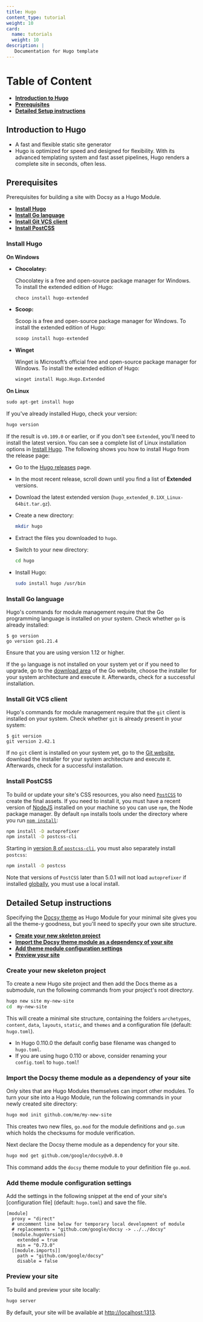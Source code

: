 ```yaml
---
title: Hugo
content_type: tutorial
weight: 10
card:
  name: tutorials
  weight: 10
description: | 
   Documentation for Hugo template
---
```


# Table of Content

* [**Introduction to Hugo**](#introduction-to-hugo)
* [**Prerequisites**](#prerequisites)
* [**Detailed Setup instructions**](#detailed-setup-instructions)

## Introduction to Hugo

* A fast and flexible static site generator
* Hugo is optimized for speed and designed for flexibility. With its advanced templating system and fast asset pipelines, Hugo renders a complete site in seconds, often less.

## Prerequisites

Prerequisites for building a site with Docsy as a Hugo Module.

* [**Install Hugo**](#install-hugo)
* [**Install Go language**](#install-go-language)
* [**Install Git VCS client**](#install-git-vcs-client)
* [**Install PostCSS**](#install-postcss)

### Install Hugo

**On Windows**


* **Chocolatey:**

  Chocolatey is a free and open-source package manager for Windows. To install the extended edition of Hugo:

  ```python
  choco install hugo-extended
  ```

* **Scoop:**

  Scoop is a free and open-source package manager for Windows. To install the extended edition of Hugo:
  
  ```python
  scoop install hugo-extended
  ```

* **Winget**

  Winget is Microsoft’s official free and open-source package manager for Windows. To install the extended edition of Hugo:
  
  ```python
  winget install Hugo.Hugo.Extended
  ```

**On Linux**

```python
sudo apt-get install hugo
```

If you've already installed Hugo, check your version:

```bash
hugo version
```

If the result is `v0.109.0` or earlier, or if you don't see `Extended`, you'll need to install the latest version. You can see a complete list of Linux installation options in [Install Hugo](https://gohugo.io/getting-started/installing/#linux). The following shows you how to install Hugo from the release page:

* Go to the [Hugo releases](https://github.com/gohugoio/hugo/releases) page.

* In the most recent release, scroll down until you find a list of **Extended** versions.

* Download the latest extended version (`hugo_extended_0.1XX_Linux-64bit.tar.gz`).

* Create a new directory:

  ```bash
  mkdir hugo
  ```

* Extract the files you downloaded to `hugo`.

* Switch to your new directory:

  ```bash
  cd hugo
  ```

* Install Hugo:

  ```bash
  sudo install hugo /usr/bin
  ```

### Install Go language

Hugo's commands for module management require that the Go programming language is installed on your system. Check whether `go` is already installed:

```console
$ go version
go version go1.21.4
```

Ensure that you are using version 1.12 or higher.

If the `go` language is not installed on your system yet or if you need to upgrade, go to the [download area](https://go.dev/dl/) of the Go website, choose the installer for your system architecture and execute it. Afterwards, check for a successful installation.


### Install Git VCS client

Hugo's commands for module management require that the `git` client is installed on your system. Check whether `git` is already present in your system:

```console
$ git version
git version 2.42.1
```

If no `git` client is installed on your system yet, go to the [Git website](https://git-scm.com/), download the installer for your system architecture and execute it. Afterwards, check for a successful installation.

### Install PostCSS

To build or update your site's CSS resources, you also need [`PostCSS`](https://postcss.org/) to create the final assets. If you need to install it, you must have a recent version of [NodeJS](https://nodejs.org/en/) installed on your machine so you can use `npm`, the Node package manager. By default `npm` installs tools under the directory where you run [`npm install`](https://docs.npmjs.com/cli/v6/commands/npm-install#description):

```bash
npm install -D autoprefixer
npm install -D postcss-cli
```

Starting in [version 8 of `postcss-cli`](https://github.com/postcss/postcss-cli/blob/master/CHANGELOG.md), you must also separately install `postcss`:

```bash
npm install -D postcss
```

Note that versions of `PostCSS` later than 5.0.1 will not load `autoprefixer` if installed [globally](https://flaviocopes.com/npm-packages-local-global/), you must use a local install.


## Detailed Setup instructions

Specifying the [Docsy theme](https://github.com/google/docsy) as Hugo Module for your minimal site gives you all the theme-y goodness, but you'll need to specify your own site structure.

* [**Create your new skeleton project**](#create-your-new-skeleton-project)
* [**Import the Docsy theme module as a dependency of your site**](#import-the-docsy-theme-module-as-a-dependency-of-your-site)
* [**Add theme module configuration settings**](#add-theme-module-configuration-settings)
* [**Preview your site**](#preview-your-site)

### Create your new skeleton project

To create a new Hugo site project and then add the Docs theme as a submodule, run the following commands from your project's root directory.

```bash
hugo new site my-new-site
cd  my-new-site
```

This will create a minimal site structure, containing the folders `archetypes`, `content`, `data`, `layouts`, `static`, and `themes` and a configuration file (default: `hugo.toml`).

* In Hugo 0.110.0 the default config base filename was changed to `hugo.toml`.
* If you are using hugo 0.110 or above, consider renaming your `config.toml` to `hugo.toml`!

### Import the Docsy theme module as a dependency of your site

Only sites that are Hugo Modules themselves can import other modules. To turn your site into a Hugo Module, run the following commands in your newly created site directory:

```bash
hugo mod init github.com/me/my-new-site
```

This creates two new files, `go.mod` for the module definitions and `go.sum` which holds the checksums for module verification.

Next declare the Docsy theme module as a dependency for your site.

```bash
hugo mod get github.com/google/docsy@v0.8.0
```

This command adds the `docsy` theme module to your definition file `go.mod`.

### Add theme module configuration settings

Add the settings in the following snippet at the end of your site's [configuration file] (default: `hugo.toml`) and save the file.

```configuration
[module]
  proxy = "direct"
  # uncomment line below for temporary local development of module
  # replacements = "github.com/google/docsy -> ../../docsy"
  [module.hugoVersion]
    extended = true
    min = "0.73.0"
  [[module.imports]]
    path = "github.com/google/docsy"
    disable = false
```

### Preview your site

To build and preview your site locally:

```bash
hugo server
```

By default, your site will be available at [http://localhost:1313](http://localhost:1313/).
